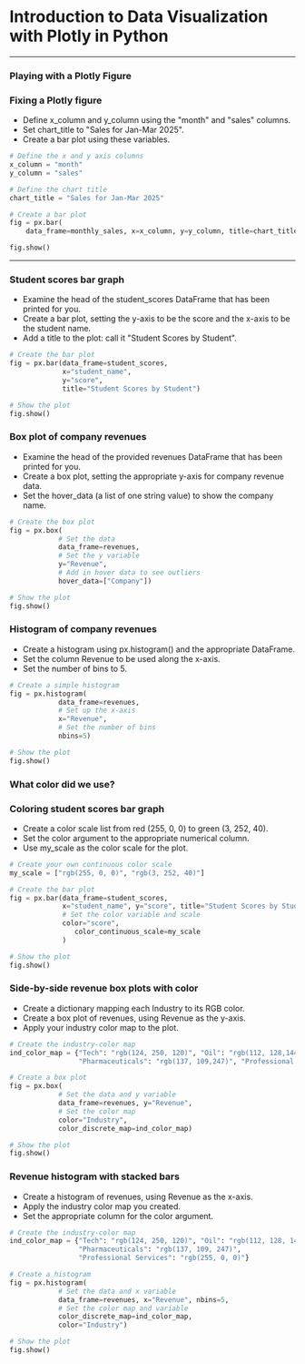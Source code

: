 # Introduction to Data Visualization with Plotly in Python
---
### Playing with a Plotly Figure
### Fixing a Plotly figure
* Define x_column and y_column using the "month" and "sales" columns.
* Set chart_title to "Sales for Jan-Mar 2025".
* Create a bar plot using these variables.
```python
# Define the x and y axis columns
x_column = "month"
y_column = "sales"

# Define the chart title
chart_title = "Sales for Jan-Mar 2025"

# Create a bar plot
fig = px.bar(
    data_frame=monthly_sales, x=x_column, y=y_column, title=chart_title)

fig.show()
```
---
### Student scores bar graph
* Examine the head of the student_scores DataFrame that has been printed for you.
* Create a bar plot, setting the y-axis to be the score and the x-axis to be the student name.
* Add a title to the plot: call it "Student Scores by Student".
```python
# Create the bar plot
fig = px.bar(data_frame=student_scores, 
             x="student_name", 
             y="score", 
             title="Student Scores by Student")

# Show the plot
fig.show()
```
### Box plot of company revenues
* Examine the head of the provided revenues DataFrame that has been printed for you.
* Create a box plot, setting the appropriate y-axis for company revenue data.
* Set the hover_data (a list of one string value) to show the company name.
```python
# Create the box plot
fig = px.box(
  			# Set the data
  			data_frame=revenues, 
  			# Set the y variable
            y="Revenue", 
            # Add in hover data to see outliers
            hover_data=["Company"])

# Show the plot
fig.show()
```
### Histogram of company revenues
* Create a histogram using px.histogram() and the appropriate DataFrame.
* Set the column Revenue to be used along the x-axis.
* Set the number of bins to 5.
```python
# Create a simple histogram
fig = px.histogram(
  			data_frame=revenues, 
            # Set up the x-axis
           	x="Revenue",
            # Set the number of bins
            nbins=5)

# Show the plot
fig.show()
```
### What color did we use?
### Coloring student scores bar graph
* Create a color scale list from red (255, 0, 0) to green (3, 252, 40).
* Set the color argument to the appropriate numerical column.
* Use my_scale as the color scale for the plot.
```python
# Create your own continuous color scale
my_scale = ["rgb(255, 0, 0)", "rgb(3, 252, 40)"]

# Create the bar plot
fig = px.bar(data_frame=student_scores, 
             x="student_name", y="score", title="Student Scores by Student",
             # Set the color variable and scale
             color="score",
                color_continuous_scale=my_scale
             )

# Show the plot
fig.show()
```
### Side-by-side revenue box plots with color
* Create a dictionary mapping each Industry to its RGB color.
* Create a box plot of revenues, using Revenue as the y-axis.
* Apply your industry color map to the plot.
```python
# Create the industry-color map
ind_color_map = {"Tech": "rgb(124, 250, 120)", "Oil": "rgb(112, 128,144)", 
                 "Pharmaceuticals": "rgb(137, 109,247)", "Professional Services": "rgb(255, 0, 0)"}

# Create a box plot
fig = px.box(
  			# Set the data and y variable
  			data_frame=revenues, y="Revenue",
  			# Set the color map 
			color="Industry",
			color_discrete_map=ind_color_map)

# Show the plot
fig.show()
```
### Revenue histogram with stacked bars
* Create a histogram of revenues, using Revenue as the x-axis.
* Apply the industry color map you created.
* Set the appropriate column for the color argument.
```python
# Create the industry-color map
ind_color_map = {"Tech": "rgb(124, 250, 120)", "Oil": "rgb(112, 128, 144)", 
                 "Pharmaceuticals": "rgb(137, 109, 247)", 
                 "Professional Services": "rgb(255, 0, 0)"}

# Create a histogram
fig = px.histogram(
  			# Set the data and x variable
  			data_frame=revenues, x="Revenue", nbins=5,
    		# Set the color map and variable
			color_discrete_map=ind_color_map,
			color="Industry")

# Show the plot
fig.show()
```

